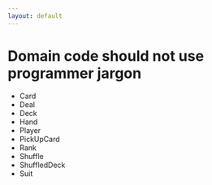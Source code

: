 ```yaml
---
layout: default
---
```


# Domain code should **not** use programmer jargon

* Card
* Deal
* Deck
* Hand
* Player
* PickUpCard
* Rank
* Shuffle
* ShuffledDeck
* Suit


